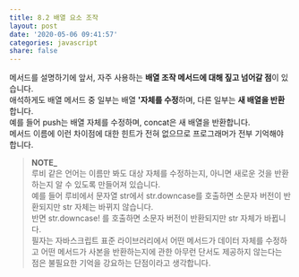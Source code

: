 ```yaml
---
title: 8.2 배열 요소 조작
layout: post
date: '2020-05-06 09:41:57'
categories: javascript
share: false
---
```


메서드를 설명하기에 앞서, 자주 사용하는 **배열 조작 메서드에 대해 짚고 넘어갈 점**이 있습니다.  
애석하게도 배열 메서드 중 일부는 배열 **'자체를 수정**하며, 다른 일부는 **새 배열을 반환**합니다.  
예를 들어 push는 배열 자체를 수정하며, concat은 새 배열을 반환합니다.  
메서드 이름에 이런 차이점에 대한 힌트가 전혀 없으므로 프로그래머가 전부 기억해야 합니다.

> **NOTE_**  
> 루비 같은 언어는 이름만 봐도 대상 자체를 수정하는지, 아니면 새로운 것을 반환하는지 알 수 있도록 만들어져 있습니다.  
> 예를 들어 루비에서 문자열 str에서 str.downcase를 호출하면 소문자 버전이 반환되지만 str 자체는 바뀌지 않습니다.  
> 반면 str.downcase! 를 호출하면 소문자 버전이 반환되지만 str 자체가 바뀝니다.  
> 필자는 자바스크립트 표준 라이브러리에서 어떤 메서드가 데이터 자체를 수정하고 어떤 메서드가 사본을 반환하는지에 관한 아무런 단서도 제공하지 않는다는 점은 불필요한 기억을 강요하는 단점이라고 생각합니다.